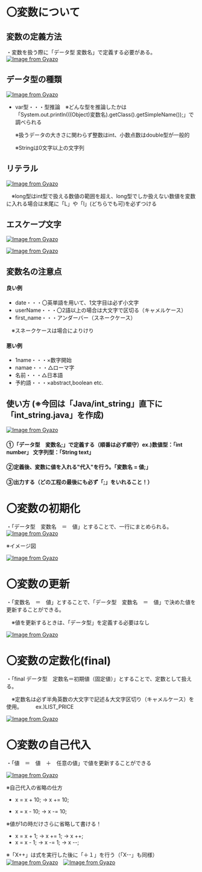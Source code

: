 # 〇変数について
## 変数の定義方法
・変数を扱う際に「データ型 変数名」で定義する必要がある。
[![Image from Gyazo](https://i.gyazo.com/b5bc8c1043cc9d0a484c0afd6dd4d7a2.png)](https://gyazo.com/b5bc8c1043cc9d0a484c0afd6dd4d7a2)

## データ型の種類
[![Image from Gyazo](https://i.gyazo.com/3b186bc0c6eecdebaf376e823efd1847.png)](https://gyazo.com/3b186bc0c6eecdebaf376e823efd1847)

- var型・・・型推論　※どんな型を推論したかは「System.out.println(((Object)変数名).getClass().getSimpleName());」で調べられる

  ※扱うデータの大きさに関わらず整数はint、小数点数はdouble型が一般的
  
  ※Stringは0文字以上の文字列

## リテラル
[![Image from Gyazo](https://i.gyazo.com/610eaa1f52ef21da5bdefb1e2bde1f1b.png)](https://gyazo.com/610eaa1f52ef21da5bdefb1e2bde1f1b)

　※long型はint型で扱える数値の範囲を超え、long型でしか扱えない数値を変数に入れる場合は末尾に「L」や「l」(どちらでも可)を必ずつける

## エスケープ文字
[![Image from Gyazo](https://i.gyazo.com/04a357899d6fd28d1f6963c4f79cb361.png)](https://gyazo.com/04a357899d6fd28d1f6963c4f79cb361)

[![Image from Gyazo](https://i.gyazo.com/28fc14aed23cef2c70e28b03cebd3796.png)](https://gyazo.com/28fc14aed23cef2c70e28b03cebd3796)

## 変数名の注意点
#### 良い例
- date・・・〇英単語を用いて、1文字目は必ず小文字
- userName・・・〇2語以上の場合は大文字で区切る（キャメルケース）
- first_name・・・アンダーバー（スネークケース） 

　※スネークケースは場合によりけり

#### 悪い例
- 1name・・・×数字開始
- namae・・・△ローマ字
- 名前・・・△日本語
- 予約語・・・×abstract,boolean etc.

## 使い方 (※今回は「Java/int_string」直下に「int_string.java」を作成)
[![Image from Gyazo](https://i.gyazo.com/bb1f65e317e9438a8dd5bed774c453f6.png)](https://gyazo.com/bb1f65e317e9438a8dd5bed774c453f6)

#### ①「データ型　変数名;」で定義する（順番は必ず順守）ex.)数値型：「int number」 文字列型：「String text」

#### ②定義後、変数に値を入れる"代入"を行う。「変数名 = 値;」

#### ③出力する（どの工程の最後にも必ず「;」をいれること！） 

# 〇変数の初期化
・「データ型　変数名　＝　値」とすることで、一行にまとめられる。
[![Image from Gyazo](https://i.gyazo.com/3ac8c783f7b59c4c3e2467efca7fdca3.png)](https://gyazo.com/3ac8c783f7b59c4c3e2467efca7fdca3)

※イメージ図

[![Image from Gyazo](https://i.gyazo.com/c70194e1cf8e8d67602be74a992e8b38.png)](https://gyazo.com/c70194e1cf8e8d67602be74a992e8b38)

# 〇変数の更新
・「変数名　＝　値」とすることで、「データ型　変数名　＝　値」で決めた値を更新することができる。

　※値を更新するときは、「データ型」を定義する必要はなし

[![Image from Gyazo](https://i.gyazo.com/aec96d4729a7b6ced4e9e22fe5b62ef0.png)](https://gyazo.com/aec96d4729a7b6ced4e9e22fe5b62ef0)

# 〇変数の定数化(final)
・「final データ型　定数名＝初期値（固定値）」とすることで、定数として扱える。

　※定数名は必ず半角英数の大文字で記述＆大文字区切り（キャメルケース）を使用。
 　　
    ex.)LIST_PRICE

[![Image from Gyazo](https://i.gyazo.com/40255ff1f487b88935772d36e3364669.png)](https://gyazo.com/40255ff1f487b88935772d36e3364669)

# 〇変数の自己代入
・「値　＝　値　＋　任意の値」で値を更新することができる

[![Image from Gyazo](https://i.gyazo.com/79a1ab29570f339748a4efab1319af62.png)](https://gyazo.com/79a1ab29570f339748a4efab1319af62)

※自己代入の省略の仕方

- x = x + 10; → x += 10;

- x = x - 10; → x -= 10;
  
※値が1の時だけさらに省略して書ける！
- x = x + 1; → x += 1; → x ++;
- x = x - 1; → x -= 1; → x --;

※「X++」は式を実行した後に「＋１」を行う（「X--」も同様）
[![Image from Gyazo](https://i.gyazo.com/af40696247d39c7ccbb9b252aa8c3eb7.png)](https://gyazo.com/af40696247d39c7ccbb9b252aa8c3eb7)　[![Image from Gyazo](https://i.gyazo.com/eb92e3a6ce49eda5e501ab677e81126d.png)](https://gyazo.com/eb92e3a6ce49eda5e501ab677e81126d)
